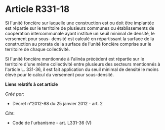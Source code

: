 # Article R331-18

Si l'unité foncière sur laquelle une construction est ou doit être implantée est répartie sur le territoire de plusieurs
communes ou établissements de coopération intercommunale ayant institué un seuil minimal de densité, le versement pour sous-
densité est calculé en répartissant la surface de la construction au prorata de la surface de l'unité foncière comprise sur
le territoire de chaque collectivité. 

Si l'unité foncière mentionnée à l'alinéa précédent est répartie sur le territoire d'une même collectivité entre plusieurs
des secteurs mentionnés à l'article L. 331-36, il est fait application du seuil minimal de densité le moins élevé pour le
calcul du versement pour sous-densité.

**Liens relatifs à cet article**

_Créé par_:

  - Décret n°2012-88 du 25 janvier 2012 - art. 2

_Cite_:

  - Code de l'urbanisme - art. L331-36 (V)
